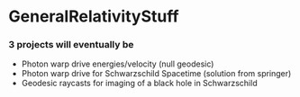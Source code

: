 # GeneralRelativityStuff

### 3 projects will eventually be
- Photon warp drive energies/velocity (null geodesic)
- Photon warp drive for Schwarzschild Spacetime (solution from springer)
- Geodesic raycasts for imaging of a black hole in Schwarzschild
